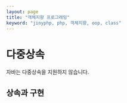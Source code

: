 ```yaml
---
layout: page
title: "객체지향 프로그래밍"
keyword: "jinyphp, php, 객체지향, oop, class"
---
```


# 다중상속
자바는 다중상속을 지원하지 않습니다.


## 상속과 구현
